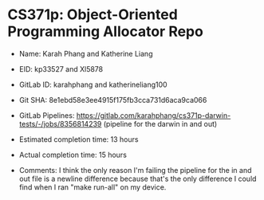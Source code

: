 # CS371p: Object-Oriented Programming Allocator Repo

* Name: Karah Phang and Katherine Liang

* EID: kp33527 and Xl5878

* GitLab ID: karahphang and katherineliang100

* Git SHA: 8e1ebd58e3ee4915f175fb3cca731d6aca9ca066

* GitLab Pipelines: https://gitlab.com/karahphang/cs371p-darwin-tests/-/jobs/8356814239 (pipeline for the darwin in and out)

* Estimated completion time: 13 hours

* Actual completion time: 15 hours

* Comments: I think the only reason I'm failing the pipeline for the in and out file is a newline difference because that's the only difference I could find when I ran "make run-all" on my device. 
